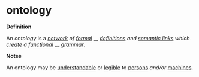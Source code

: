 # ontology

**Definition**

An _ontology_ is a [_network_](https://github.com/gcassel/Modular-Organization-Terminology/blob/master/terms/network.md) _of_ [_formal_](https://github.com/gcassel/Modular-Organization-Terminology/blob/master/terms/form.md) __ [_definitions_](https://github.com/gcassel/Modular-Organization-Terminology/blob/master/terms/define.md) _and_ [_semantic links_](https://github.com/gcassel/Modular-Organization-Terminology/blob/master/terms/semantic-link.md) _which_ [_create_](https://github.com/gcassel/Modular-Organization-Terminology/blob/master/terms/create.md) _a_ [_functional_](https://github.com/gcassel/Modular-Organization-Terminology/blob/master/terms/function.md) __ [_grammar_](grammar.md).

**Notes**

An ontology may be [understandable](https://github.com/gcassel/Modular-Organization-Terminology/blob/master/terms/understand.md) or [legible](https://github.com/gcassel/Modular-Organization-Terminology/blob/master/terms/legibility.md) to [persons](https://github.com/gcassel/Modular-Organization-Terminology/blob/master/terms/person.md) _and/or_ [machines](https://github.com/gcassel/Modular-Organization-Terminology/blob/master/terms/machine.md).
